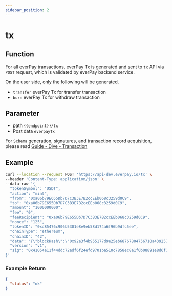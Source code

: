 ```yaml
---
sidebar_position: 2
---
```


# tx

## Function

For all everPay transactions, everPay Tx is generated and sent to `tx` API via `POST` request, which is validated by everPay backend service.

On the user side, only the following will be generated.
* `transfer` everPay Tx for transfer transaction
* `burn` everPay Tx for withdraw transaction
## Parameter
* path `{{endpoint}}/tx`
* Post data `everpayTx`

For `Schema` generation, signatures, and transaction record acquisition, please read [Guide - Dive - Transaction](../../basic/dive/transaction)

## Example
```bash
curl --location --request POST 'https://api-dev.everpay.io/tx' \
--header 'Content-Type: application/json' \
--data-raw '{
  "tokenSymbol": "USDT",
  "action": "mint",
  "from": "0xa06b79E655Db7D7C3B3E7B2ccEEb068c3259d0C9",
  "to": "0xa06b79E655Db7D7C3B3E7B2ccEEb068c3259d0C9",
  "amount": "1000000000",
  "fee": "0",
  "feeRecipient": "0xa06b79E655Db7D7C3B3E7B2ccEEb068c3259d0C9",
  "nonce": "125",
  "tokenID": "0xd85476c906b5301e8e9eb58d174a6f96b9dfc5ee",
  "chainType": "ethereum",
  "chainID": "42",
  "data": "{\"blockHash\":\"0x92a3f4b955177d9e25eb68767804756710a43925726f6028ae41f8c1682e4516\",\"blockNumber\":\"0x172763a\",\"chainId\":\"0x2a\",\"condition\":null,\"creates\":null,\"from\":\"0xa06b79e655db7d7c3b3e7b2cceeb068c3259d0c9\",\"gas\":\"0x1319e\",\"gasPrice\":\"0x2d1375900\",\"hash\":\"0x8633e2e294dd2b0995bbd313390797be673f67196c51c0f49b8f17c0893d1c66\",\"input\":\"0xa9059cbb0000000000000000000000007749cc63da481aae8fe846db55b2cd216663a984000000000000000000000000000000000000000000000000000000003b9aca00\",\"nonce\":\"0x2ee\",\"publicKey\":\"0x103e40746c8cadcf3ec79cc5143e98c23bf22bf3e4abb6cd96221dfc2439494bbd2cdbb232bff9b69f931542e2ceb13253eaebe977f3613a9686a782738e6424\",\"r\":\"0xd959cbaffe7ab911a312fd023452a7dede9483a85ba8800961f36b040cf1f310\",\"raw\":\"0xf8ac8202ee8502d13759008301319e94d85476c906b5301e8e9eb58d174a6f96b9dfc5ee80b844a9059cbb0000000000000000000000007749cc63da481aae8fe846db55b2cd216663a984000000000000000000000000000000000000000000000000000000003b9aca0077a0d959cbaffe7ab911a312fd023452a7dede9483a85ba8800961f36b040cf1f310a04a15cadb83b39d565154e0bb4c149d7ff478791ea82e1a3a1a2a91a047b8c52c\",\"s\":\"0x4a15cadb83b39d565154e0bb4c149d7ff478791ea82e1a3a1a2a91a047b8c52c\",\"standardV\":\"0x0\",\"to\":\"0xd85476c906b5301e8e9eb58d174a6f96b9dfc5ee\",\"transactionIndex\":\"0x3\",\"v\":\"0x77\",\"value\":\"0x0\"}",
  "version": "v1",
  "sig": "0x41054e11f44ddc72adf6f24efd9701ba510c7858ec8a1f0b08891e8d6f19869b552fb79134cb804d9074a3230c727c29930786435c46be21804dac0e3d871d831c"
}'
```

### Example Return

```json
{
  "status": "ok"
}
```